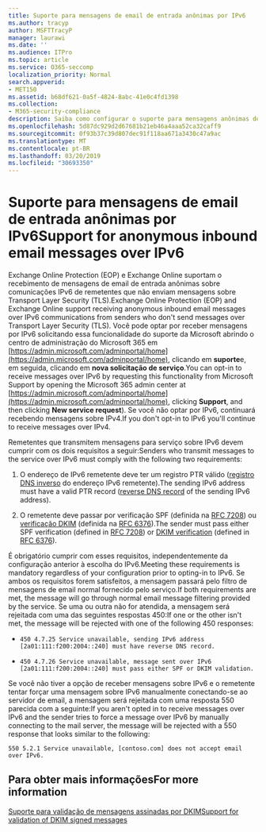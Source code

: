 ```yaml
---
title: Suporte para mensagens de email de entrada anônimas por IPv6
ms.author: tracyp
author: MSFTTracyP
manager: laurawi
ms.date: ''
ms.audience: ITPro
ms.topic: article
ms.service: O365-seccomp
localization_priority: Normal
search.appverid:
- MET150
ms.assetid: b68df621-0a5f-4824-8abc-41e0c4fd1398
ms.collection:
- M365-security-compliance
description: Saiba como configurar o suporte para mensagens anônimas de fontes IPv6 para o Exchange Online Protection e o Exchange Online.
ms.openlocfilehash: 5d87dc929d2d67681b21eb46a4aaa52ca32caff9
ms.sourcegitcommit: 0f93b37c39d807dec91f118aa671a3430c47a9ac
ms.translationtype: MT
ms.contentlocale: pt-BR
ms.lasthandoff: 03/20/2019
ms.locfileid: "30693350"
---
```

# <a name="support-for-anonymous-inbound-email-messages-over-ipv6"></a><span data-ttu-id="2c91a-103">Suporte para mensagens de email de entrada anônimas por IPv6</span><span class="sxs-lookup"><span data-stu-id="2c91a-103">Support for anonymous inbound email messages over IPv6</span></span>

<span data-ttu-id="2c91a-104">Exchange Online Protection (EOP) e Exchange Online suportam o recebimento de mensagens de email de entrada anônimas sobre comunicações IPv6 de remetentes que não enviam mensagens sobre Transport Layer Security (TLS).</span><span class="sxs-lookup"><span data-stu-id="2c91a-104">Exchange Online Protection (EOP) and Exchange Online support receiving anonymous inbound email messages over IPv6 communications from senders who don't send messages over Transport Layer Security (TLS).</span></span> <span data-ttu-id="2c91a-105">Você pode optar por receber mensagens por IPv6 solicitando essa funcionalidade do suporte da Microsoft abrindo o centro de administração do Microsoft 365 em [https://admin.microsoft.com/adminportal/home](https://admin.microsoft.com/adminportal/home), clicando em **suporte**e, em seguida, clicando em **nova solicitação de serviço**.</span><span class="sxs-lookup"><span data-stu-id="2c91a-105">You can opt-in to receive messages over IPv6 by requesting this functionality from Microsoft Support by opening the Microsoft 365 admin center at [https://admin.microsoft.com/adminportal/home](https://admin.microsoft.com/adminportal/home), clicking **Support**, and then clicking **New service request**).</span></span> <span data-ttu-id="2c91a-106">Se você não optar por IPv6, continuará recebendo mensagens sobre IPv4.</span><span class="sxs-lookup"><span data-stu-id="2c91a-106">If you don't opt-in to IPv6 you'll continue to receive messages over IPv4.</span></span>
  
<span data-ttu-id="2c91a-107">Remetentes que transmitem mensagens para serviço sobre IPv6 devem cumprir com os dois requisitos a seguir:</span><span class="sxs-lookup"><span data-stu-id="2c91a-107">Senders who transmit messages to the service over IPv6 must comply with the following two requirements:</span></span>
  
1. <span data-ttu-id="2c91a-108">O endereço de IPv6 remetente deve ter um registro PTR válido ([registro DNS inverso](https://en.wikipedia.org/wiki/Reverse_DNS_lookup) do endereço IPv6 remetente).</span><span class="sxs-lookup"><span data-stu-id="2c91a-108">The sending IPv6 address must have a valid PTR record ([reverse DNS record](https://en.wikipedia.org/wiki/Reverse_DNS_lookup) of the sending IPv6 address).</span></span> 
    
2. <span data-ttu-id="2c91a-109">O remetente deve passar por verificação SPF (definida na [RFC 7208](https://tools.ietf.org/html/rfc7208)) ou [verificação DKIM](http://dkim.org/) (definida na [RFC 6376](https://www.rfc-editor.org/rfc/rfc6376.txt)).</span><span class="sxs-lookup"><span data-stu-id="2c91a-109">The sender must pass either SPF verification (defined in [RFC 7208](https://tools.ietf.org/html/rfc7208)) or [DKIM verification](http://dkim.org/) (defined in [RFC 6376](https://www.rfc-editor.org/rfc/rfc6376.txt)).</span></span>
    
<span data-ttu-id="2c91a-110">É obrigatório cumprir com esses requisitos, independentemente da configuração anterior à escolha do IPv6.</span><span class="sxs-lookup"><span data-stu-id="2c91a-110">Meeting these requirements is mandatory regardless of your configuration prior to opting-in to IPv6.</span></span> <span data-ttu-id="2c91a-111">Se ambos os requisitos forem satisfeitos, a mensagem passará pelo filtro de mensagens de email normal fornecido pelo serviço.</span><span class="sxs-lookup"><span data-stu-id="2c91a-111">If both requirements are met, the message will go through normal email message filtering provided by the service.</span></span> <span data-ttu-id="2c91a-112">Se uma ou outra não for atendida, a mensagem será rejeitada com uma das seguintes respostas 450:</span><span class="sxs-lookup"><span data-stu-id="2c91a-112">If one or the other isn't met, the message will be rejected with one of the following 450 responses:</span></span>
  
-  `450 4.7.25 Service unavailable, sending IPv6 address [2a01:111:f200:2004::240] must have reverse DNS record.`
    
-  `450 4.7.26 Service unavailable, message sent over IPv6 [2a01:111:f200:2004::240] must pass either SPF or DKIM validation.`
    
<span data-ttu-id="2c91a-113">Se você não tiver a opção de receber mensagens sobre IPv6 e o remetente tentar forçar uma mensagem sobre IPv6 manualmente conectando-se ao servidor de email, a mensagem será rejeitada com uma resposta 550 parecida com a seguinte:</span><span class="sxs-lookup"><span data-stu-id="2c91a-113">If you aren't opted in to receive messages over IPv6 and the sender tries to force a message over IPv6 by manually connecting to the mail server, the message will be rejected with a 550 response that looks similar to the following:</span></span>
  
 `550 5.2.1 Service unavailable, [contoso.com] does not accept email over IPv6.`
  
## <a name="for-more-information"></a><span data-ttu-id="2c91a-114">Para obter mais informações</span><span class="sxs-lookup"><span data-stu-id="2c91a-114">For more information</span></span>

[<span data-ttu-id="2c91a-115">Suporte para validação de mensagens assinadas por DKIM</span><span class="sxs-lookup"><span data-stu-id="2c91a-115">Support for validation of DKIM signed messages</span></span>](support-for-validation-of-dkim-signed-messages.md)
  


